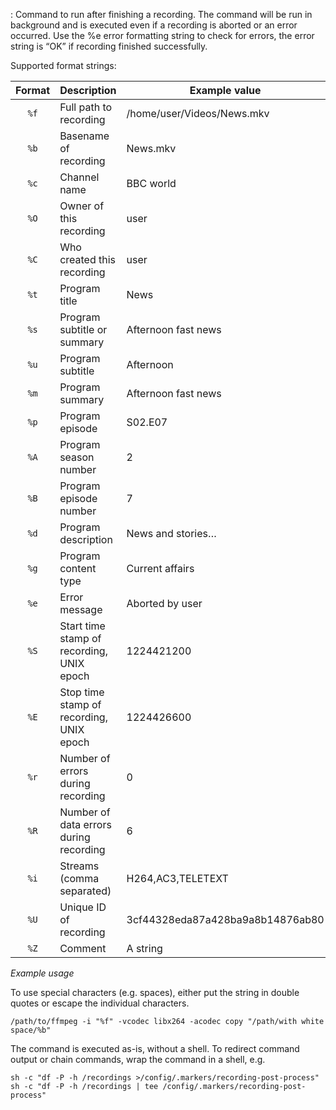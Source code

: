 : Command to run after finishing a recording. The command will be run in
  background and is executed even if a recording is aborted or an error
  occurred. Use the %e error formatting string to check for errors, the
  error string is “OK” if recording finished successfully.

 Supported format strings:


Format | Description                               | Example value
:-----:| ----------------------------------------- | -------------
`%f`   | Full path to recording                    |  /home/user/Videos/News.mkv
`%b`   | Basename of recording                     |  News.mkv
`%c`   | Channel name                              |  BBC world
`%O`   | Owner of this recording                   |  user
`%C`   | Who created this recording                |  user
`%t`   | Program title                             |  News
`%s`   | Program subtitle or summary               |  Afternoon fast news
`%u`   | Program subtitle                          |  Afternoon
`%m`   | Program summary                           |  Afternoon fast news
`%p`   | Program episode                           |  S02.E07
`%A`   | Program season number                     |  2
`%B`   | Program episode number                    |  7
`%d`   | Program description                       |  News and stories…
`%g`   | Program content type                      |  Current affairs
`%e`   | Error message                             |  Aborted by user
`%S`   | Start time stamp of recording, UNIX epoch |  1224421200
`%E`   | Stop time stamp of recording, UNIX epoch  |  1224426600
`%r`   | Number of errors during recording         |  0
`%R`   | Number of data errors during recording    |  6
`%i`   | Streams (comma separated)                 |  H264,AC3,TELETEXT
`%U`   | Unique ID of recording                    |  3cf44328eda87a428ba9a8b14876ab80
`%Z`   | Comment                                   |  A string

*Example usage*

To use special characters (e.g. spaces), either put the string in double quotes
or escape the individual characters.

```/path/to/ffmpeg -i "%f" -vcodec libx264 -acodec copy "/path/with white space/%b"```

The command is executed as-is, without a shell. To redirect command output or
chain commands, wrap the command in a shell, e.g.

```
sh -c "df -P -h /recordings >/config/.markers/recording-post-process"
sh -c "df -P -h /recordings | tee /config/.markers/recording-post-process"
```
